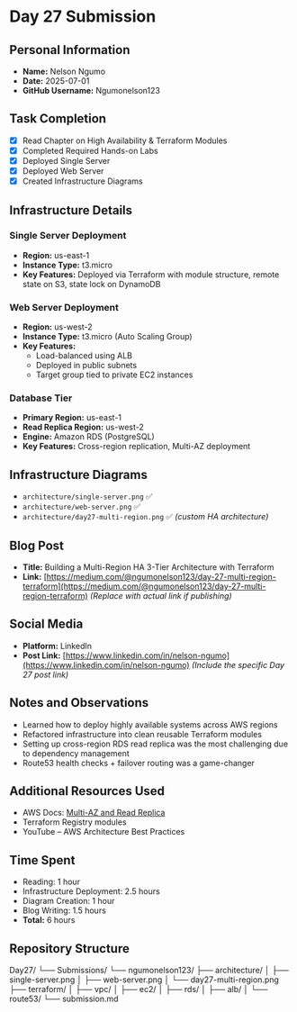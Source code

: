 # Day 27 Submission

## Personal Information
- **Name:** Nelson Ngumo
- **Date:** 2025-07-01
- **GitHub Username:** Ngumonelson123

## Task Completion
- [x] Read Chapter on High Availability & Terraform Modules
- [x] Completed Required Hands-on Labs
- [x] Deployed Single Server
- [x] Deployed Web Server
- [x] Created Infrastructure Diagrams

## Infrastructure Details

### Single Server Deployment
- **Region:** us-east-1
- **Instance Type:** t3.micro
- **Key Features:** Deployed via Terraform with module structure, remote state on S3, state lock on DynamoDB

### Web Server Deployment
- **Region:** us-west-2
- **Instance Type:** t3.micro (Auto Scaling Group)
- **Key Features:** 
  - Load-balanced using ALB
  - Deployed in public subnets
  - Target group tied to private EC2 instances

### Database Tier
- **Primary Region:** us-east-1
- **Read Replica Region:** us-west-2
- **Engine:** Amazon RDS (PostgreSQL)
- **Key Features:** Cross-region replication, Multi-AZ deployment

## Infrastructure Diagrams
- `architecture/single-server.png` ✅
- `architecture/web-server.png` ✅
- `architecture/day27-multi-region.png` ✅ *(custom HA architecture)*

## Blog Post
- **Title:** Building a Multi-Region HA 3-Tier Architecture with Terraform
- **Link:** [https://medium.com/@ngumonelson123/day-27-multi-region-terraform](https://medium.com/@ngumonelson123/day-27-multi-region-terraform) *(Replace with actual link if publishing)*

## Social Media
- **Platform:** LinkedIn
- **Post Link:** [https://www.linkedin.com/in/nelson-ngumo](https://www.linkedin.com/in/nelson-ngumo) *(Include the specific Day 27 post link)*

## Notes and Observations
- Learned how to deploy highly available systems across AWS regions
- Refactored infrastructure into clean reusable Terraform modules
- Setting up cross-region RDS read replica was the most challenging due to dependency management
- Route53 health checks + failover routing was a game-changer

## Additional Resources Used
- AWS Docs: [Multi-AZ and Read Replica](https://docs.aws.amazon.com/AmazonRDS/latest/UserGuide/USER_ReadRepl.html)
- Terraform Registry modules
- YouTube – AWS Architecture Best Practices

## Time Spent
- Reading: 1 hour
- Infrastructure Deployment: 2.5 hours
- Diagram Creation: 1 hour
- Blog Writing: 1.5 hours
- **Total:** 6 hours

## Repository Structure
Day27/
└── Submissions/
└── ngumonelson123/
├── architecture/
│ ├── single-server.png
│ ├── web-server.png
│ └── day27-multi-region.png
├── terraform/
│ ├── vpc/
│ ├── ec2/
│ ├── rds/
│ ├── alb/
│ └── route53/
└── submission.md